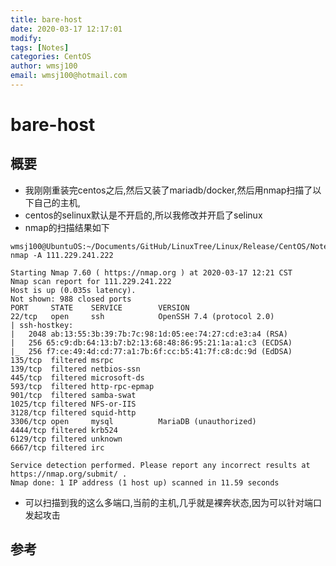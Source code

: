 ```yaml
---
title: bare-host
date: 2020-03-17 12:17:01
modify: 
tags: [Notes]
categories: CentOS
author: wmsj100
email: wmsj100@hotmail.com
---
```


# bare-host

## 概要

- 我刚刚重装完centos之后,然后又装了mariadb/docker,然后用nmap扫描了以下自己的主机,
- centos的selinux默认是不开启的,所以我修改并开启了selinux
- nmap的扫描结果如下
```
wmsj100@UbuntuOS:~/Documents/GitHub/LinuxTree/Linux/Release/CentOS/Notes$ nmap -A 111.229.241.222

Starting Nmap 7.60 ( https://nmap.org ) at 2020-03-17 12:21 CST
Nmap scan report for 111.229.241.222
Host is up (0.035s latency).
Not shown: 988 closed ports
PORT     STATE    SERVICE        VERSION
22/tcp   open     ssh            OpenSSH 7.4 (protocol 2.0)
| ssh-hostkey:
|   2048 ab:13:55:3b:39:7b:7c:98:1d:05:ee:74:27:cd:e3:a4 (RSA)
|   256 65:c9:db:64:13:b7:b2:13:68:48:86:95:21:1a:a1:c3 (ECDSA)
|_  256 f7:ce:49:4d:cd:77:a1:7b:6f:cc:b5:41:7f:c8:dc:9d (EdDSA)
135/tcp  filtered msrpc
139/tcp  filtered netbios-ssn
445/tcp  filtered microsoft-ds
593/tcp  filtered http-rpc-epmap
901/tcp  filtered samba-swat
1025/tcp filtered NFS-or-IIS
3128/tcp filtered squid-http
3306/tcp open     mysql          MariaDB (unauthorized)
4444/tcp filtered krb524
6129/tcp filtered unknown
6667/tcp filtered irc

Service detection performed. Please report any incorrect results at https://nmap.org/submit/ .
Nmap done: 1 IP address (1 host up) scanned in 11.59 seconds
```
- 可以扫描到我的这么多端口,当前的主机,几乎就是裸奔状态,因为可以针对端口发起攻击

## 参考

